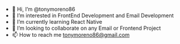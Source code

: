 - 👋 Hi, I’m @tonymoreno86
- 👀 I’m interested in FrontEnd Development and Email Development
- 🌱 I’m currently learning React Native
- 💞️ I’m looking to collaborate on any Email or Frontend Project
- 📫 How to reach me tonymoreno86@gmail.com

<!---
tonymoreno86/tonymoreno86 is a ✨ special ✨ repository because its `README.md` (this file) appears on your GitHub profile.
You can click the Preview link to take a look at your changes.
--->

